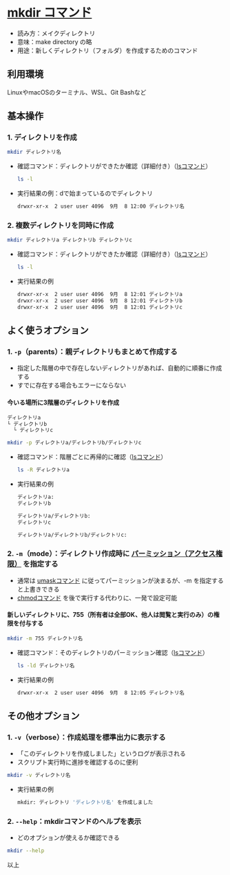 # [mkdir コマンド](mkdir.md)

- 読み方：メイクディレクトリ
- 意味：make directory の略
- 用途：新しくディレクトリ（フォルダ）を作成するためのコマンド

## 利用環境

LinuxやmacOSのターミナル、WSL、Git Bashなど

## 基本操作

### 1. ディレクトリを作成

  ```bash
  mkdir ディレクトリ名
  ```

- 確認コマンド：ディレクトリができたか確認（詳細付き）（[lsコマンド](ls.md)）

  ```bash
  ls -l
  ```

- 実行結果の例：dで始まっているのでディレクトリ

  ```bash
  drwxr-xr-x  2 user user 4096  9月  8 12:00 ディレクトリ名
  ```

### 2. 複数ディレクトリを同時に作成

```bash
mkdir ディレクトリa ディレクトリb ディレクトリc
```

- 確認コマンド：ディレクトリができたか確認（詳細付き）（[lsコマンド](ls.md)）

  ```bash
  ls -l
  ```

- 実行結果の例

  ```bash
  drwxr-xr-x  2 user user 4096  9月  8 12:01 ディレクトリa
  drwxr-xr-x  2 user user 4096  9月  8 12:01 ディレクトリb
  drwxr-xr-x  2 user user 4096  9月  8 12:01 ディレクトリc
  ```

## よく使うオプション

### 1. `-p`（parents）：親ディレクトリもまとめて作成する

- 指定した階層の中で存在しないディレクトリがあれば、自動的に順番に作成する
- すでに存在する場合もエラーにならない

#### 今いる場所に3階層のディレクトリを作成

```bash
ディレクトリa
└ ディレクトリb
  └ ディレクトリc
```

```bash
mkdir -p ディレクトリa/ディレクトリb/ディレクトリc
```

- 確認コマンド：階層ごとに再帰的に確認（[lsコマンド](ls.md)）

  ```bash
  ls -R ディレクトリa
  ```

- 実行結果の例

  ```bash
  ディレクトリa:
  ディレクトリb
  
  ディレクトリa/ディレクトリb:
  ディレクトリc
  
  ディレクトリa/ディレクトリb/ディレクトリc:
  ```

### 2. `-m`（mode）：ディレクトリ作成時に [パーミッション（アクセス権限）](permission.md) を指定する

- 通常は [umaskコマンド](umask.md) に従ってパーミッションが決まるが、-m を指定すると上書きできる
- [chmodコマンド](chmod.md) を後で実行する代わりに、一発で設定可能

#### 新しいディレクトリに、755（所有者は全部OK、他人は閲覧と実行のみ）の権限を付与する

```bash
mkdir -m 755 ディレクトリ名
```

- 確認コマンド：そのディレクトリのパーミッション確認（[lsコマンド](ls.md)）

  ```bash
  ls -ld ディレクトリ名
  ```

- 実行結果の例

  ```bash
  drwxr-xr-x  2 user user 4096  9月  8 12:05 ディレクトリ名
  ```

## その他オプション

### 1. `-v`（verbose）：作成処理を標準出力に表示する

- 「このディレクトリを作成しました」というログが表示される
- スクリプト実行時に進捗を確認するのに便利

```bash
mkdir -v ディレクトリ名
```

- 実行結果の例

  ```bash
  mkdir: ディレクトリ 'ディレクトリ名' を作成しました
  ```

### 2. `--help`：mkdirコマンドのヘルプを表示

- どのオプションが使えるか確認できる

```bash
mkdir --help
```

以上

